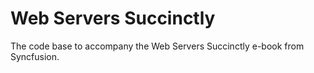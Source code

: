 # Web Servers Succinctly
The code base to accompany the Web Servers Succinctly e-book from Syncfusion.

